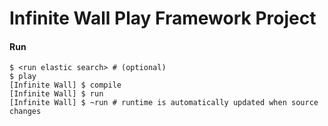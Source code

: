 Infinite Wall Play Framework Project
=====================================

#### Run
	$ <run elastic search> # (optional)
    $ play 
    [Infinite Wall] $ compile
    [Infinite Wall] $ run
    [Infinite Wall] $ ~run # runtime is automatically updated when source changes
